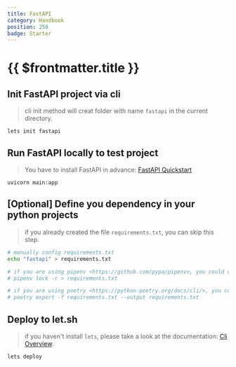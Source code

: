 ```yaml
---
title: FastAPI
category: Handbook
position: 250
badge: Starter
---
```


# {{ $frontmatter.title }}

## Init FastAPI project via cli

> cli init method will creat folder with name `fastapi` in the current directory.

```shell
lets init fastapi
```

## Run FastAPI locally to test project

> You have to install FastAPI in advance: [FastAPI Quickstart](https://fastapi.tiangolo.com/tutorial/)

```shell
uvicorn main:app
```

## [Optional] Define you dependency in your python projects

> if you already created the file `requirements.txt`, you can skip this step.

```bash
# manually config requirements.txt
echo "fastapi" > requirements.txt

# if you are using pipenv <https://github.com/pypa/pipenv>, you could directly init via `pipenv lock`
# pipenv lock -r > requirements.txt

# if you are using poetry <https://python-poetry.org/docs/cli/>, you could directly init via `poetry export`
# poetry export -f requirements.txt --output requirements.txt
```

## Deploy to let.sh

> if you haven't install `lets`, please take a look at the documentation: [Cli Overview](/cli/overview).

```shell
lets deploy
```
